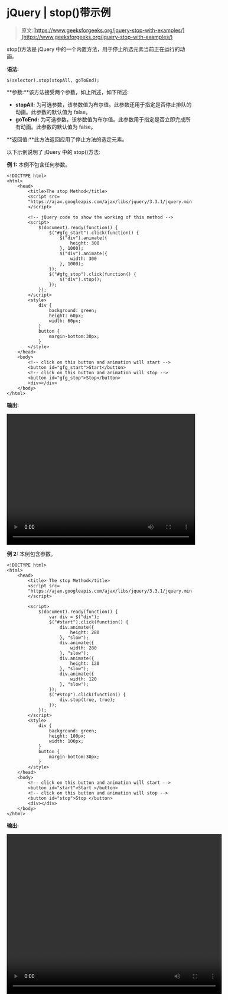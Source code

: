 # jQuery | stop()带示例

> 原文:[https://www.geeksforgeeks.org/jquery-stop-with-examples/](https://www.geeksforgeeks.org/jquery-stop-with-examples/)

stop()方法是 jQuery 中的一个内置方法，用于停止所选元素当前正在运行的动画。

**语法:**

```
$(selector).stop(stopAll, goToEnd);
```

**参数:**该方法接受两个参数，如上所述，如下所述:

*   **stopAll:** 为可选参数，该参数值为布尔值。此参数还用于指定是否停止排队的动画。此参数的默认值为 false。
*   **goToEnd:** 为可选参数，该参数值为布尔值。此参数用于指定是否立即完成所有动画。此参数的默认值为 false。

**返回值:**此方法返回应用了停止方法的选定元素。

以下示例说明了 jQuery 中的 stop()方法:

**例 1:** 本例不包含任何参数。

```
<!DOCTYPE html>
<html>
    <head>
        <title>The stop Method</title>
        <script src=
        "https://ajax.googleapis.com/ajax/libs/jquery/3.3.1/jquery.min.js">
        </script>

        <!-- jQuery code to show the working of this method -->
        <script>
            $(document).ready(function() {
                $("#gfg_start").click(function() {
                    $("div").animate({
                        height: 300
                    }, 1000);
                    $("div").animate({
                        width: 300
                    }, 1000);
                });
                $("#gfg_stop").click(function() {
                    $("div").stop();
                });
            });
        </script>
        <style>
            div {
                background: green;
                height: 60px;
                width: 60px;
            }
            button {
                margin-bottom:30px;
            }
        </style>
    </head>
    <body>
        <!-- click on this button and animation will start -->
        <button id="gfg_start">Start</button>
        <!-- click on this button and animation will stop -->
        <button id="gfg_stop">Stop</button>
        <div></div>
    </body>
</html>
```

**输出:**

<video class="wp-video-shortcode" id="video-229377-1" width="510" height="354" preload="metadata" controls=""><source type="video/mp4" src="https://media.geeksforgeeks.org/wp-content/uploads/20180921_225755.mp4?_=1">[https://media.geeksforgeeks.org/wp-content/uploads/20180921_225755.mp4](https://media.geeksforgeeks.org/wp-content/uploads/20180921_225755.mp4)</video>

**例 2:** 本例包含参数。

```
<!DOCTYPE html>
<html>
    <head>
        <title> The stop Method</title>
        <script src=
        "https://ajax.googleapis.com/ajax/libs/jquery/3.3.1/jquery.min.js">
        </script>

        <script>
            $(document).ready(function() {
                var div = $("div");
                $("#start").click(function() {
                    div.animate({
                        height: 280
                    }, "slow");
                    div.animate({
                        width: 280
                    }, "slow");
                    div.animate({
                        height: 120
                    }, "slow");
                    div.animate({
                        width: 120
                    }, "slow");
                });
                $("#stop").click(function() {
                    div.stop(true, true);
                });
            });
        </script>
        <style>
            div {
                background: green;
                height: 100px;
                width: 100px;
            }
            button {
                margin-bottom:30px;
            }
        </style>
    </head>
    <body>
        <!-- click on this button and animation will start -->
        <button id="start">Start </button>
        <!-- click on this button and animation will stop -->
        <button id="stop">Stop </button>
        <div></div>
    </body>
</html>
```

**输出:**

<video class="wp-video-shortcode" id="video-229377-2" width="582" height="432" preload="metadata" controls=""><source type="video/mp4" src="https://media.geeksforgeeks.org/wp-content/uploads/20180921_230734.mp4?_=2">[https://media.geeksforgeeks.org/wp-content/uploads/20180921_230734.mp4](https://media.geeksforgeeks.org/wp-content/uploads/20180921_230734.mp4)</video>